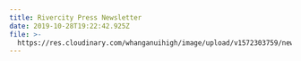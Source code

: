 ```yaml
---
title: Rivercity Press Newsletter
date: 2019-10-28T19:22:42.925Z
file: >-
  https://res.cloudinary.com/whanganuihigh/image/upload/v1572303759/newsletters/OCTOBER_2019_rivercity_press_small.pdf
---
```


